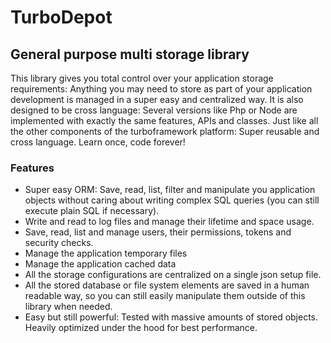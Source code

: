 # TurboDepot

## General purpose multi storage library

This library gives you total control over your application storage requirements: Anything you may need to store as part of your application development is managed in a super easy and centralized way. It is also designed to be cross language: Several versions like Php or Node are implemented with exactly the same features, APIs and classes. Just like all the other components of the turboframework platform: Super reusable and cross language. Learn once, code forever!

### Features

- Super easy ORM: Save, read, list, filter and manipulate you application objects without caring about writing complex SQL queries (you can still execute plain SQL if necessary).
- Write and read to log files and manage their lifetime and space usage.
- Save, read, list and manage users, their permissions, tokens and security checks.
- Manage the application temporary files
- Manage the application cached data
- All the storage configurations are centralized on a single json setup file.
- All the stored database or file system elements are saved in a human readable way, so you can still easily manipulate them outside of this library when needed.
- Easy but still powerful: Tested with massive amounts of stored objects. Heavily optimized under the hood for best performance.